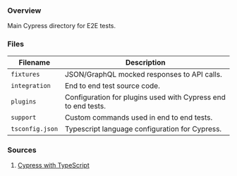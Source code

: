 ### Overview

Main Cypress directory for E2E tests.

### Files

| Filename       | Description                                                                               |
|----------------|-------------------------------------------------------------------------------------------|
| `fixtures`     | JSON/GraphQL mocked responses to API calls.                                               |
| `integration`  | End to end test source code.                                                              |
| `plugins`      | Configuration for plugins used with Cypress end to end tests.                             |
| `support`      | Custom commands used in end to end tests.                                                 |
| `tsconfig.json`| Typescript language configuration for Cypress.                                            |

### Sources

1. [Cypress with TypeScript](https://docs.cypress.io/guides/tooling/typescript-support.html)
